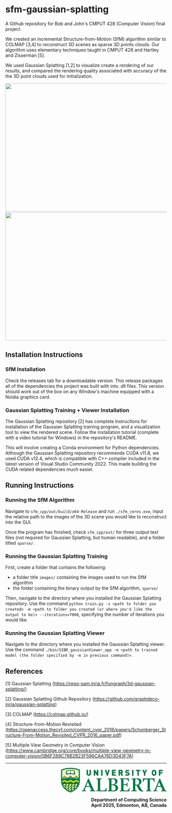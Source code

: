 # sfm-gaussian-splatting
A Github repository for Bob and John's CMPUT 428 (Computer Vision) final project.

We created an incremental Structure-from-Motion (SfM) algorithm similar to COLMAP [3,4] to reconstruct 3D scenes as sparse 3D points clouds. Our algorithm uses elementary techniques taught in CMPUT 428 and Hartley and Zisserman [5].

We used Gaussian Splatting [1,2] to visualize create a rendering of our results, and compared the rendering quality associated with accuracy of the the 3D point clouds used for initialization.

<p align="center">
  <img src="https://github.com/john00003/sfm-gaussian-splatting/blob/john_reverted_matching/sfm_cpp/out/colmap_minimal_more/COLMAP%20data%20demo.gif" width=600 height=400/>
  <img src="https://github.com/john00003/sfm-gaussian-splatting/blob/john_reverted_matching/sfm_cpp/out/colmap_minimal_more/splat_smaller.gif" width=600 height=400/>
</p>

## Installation Instructions

### SfM Installation
Check the releases tab for a downloadable version. This release packages all of the dependencies the project was built with into .dll files. This version should work out of the box on any Window's machine equipped with a Nvidia graphics card.

### Gaussian Splatting Training + Viewer Installation
The Gaussian Splatting repository [2] has complete instructions for installation of the Gaussian Splatting training program, and a visualization tool to view the rendered scene. Follow the installation tutorial (complete with a video tutorial for Windows) in the repository's README.

This will involve creating a Conda environment for Python dependencies. Although the Gaussian Splatting repository recommends CUDA v11.8, we used CUDA v12.4, which is compatible with C++ compiler included in the latest version of Visual Studio Community 2022. This made building the CUDA related dependencies much easier.

## Running Instructions

### Running the SfM Algorithm
Navigate to `sfm_cpp/out/build/x64-Release` and run `./sfm_ceres.exe`, input the relative path to the images of the 3D scene you would like to reconstruct into the GUI.

Once the program has finished, check `sfm_cpp/out/` for three output text files (not required for Gaussian Splatting, but human readable), and a folder titled `sparse/`.

### Running the Gaussian Splatting Training
First, create a folder that contains the following:
* a folder title `images/` containing the images used to run the SfM algorithm
* the folder containing the binary output by the SfM algorithm, `sparse/`

Then, navigate to the directory where you installed the Gaussian Splatting repository. Use the command `python train.py -s <path to folder you created> -m <path to folder you created (or where you'd like the output to be)> --iterations=7000`, specifying the number of iterations you would like.

### Running the Gaussian Splatting Viewer

Navigate to the directory where you installed the Gaussian Splatting viewer. Use the command `./bin/SIBR_gaussianViewer_app -m <path to trained model (the folder specified by -m in previous command)>`.




## References

[1] Gaussian Splatting (https://repo-sam.inria.fr/fungraph/3d-gaussian-splatting/)

[2] Gaussian Splatting Github Repository (https://github.com/graphdeco-inria/gaussian-splatting)

[3] COLMAP (https://colmap.github.io/)

[4] Structure-from-Motion Revisited (https://openaccess.thecvf.com/content_cvpr_2016/papers/Schonberger_Structure-From-Motion_Revisited_CVPR_2016_paper.pdf)

[5] Multiple View Geometry in Computer Vision (https://www.cambridge.org/core/books/multiple-view-geometry-in-computer-vision/0B6F289C78B2B23F596CAA76D3D43F7A)

---

<div align="right">

<img src="UofAlbertalogo.svg" alt="University of Alberta Logo" width="330px" style="vertical-align: middle;">
</p>
<p style="margin: 0; font-size: 14px; font-weight: bold;">
Department of Computing Science
</p>
<p style="margin: 0; font-size: 14px; font-weight: bold;">
April 2025, Edmonton, AB, Canada
</p>

</div>
